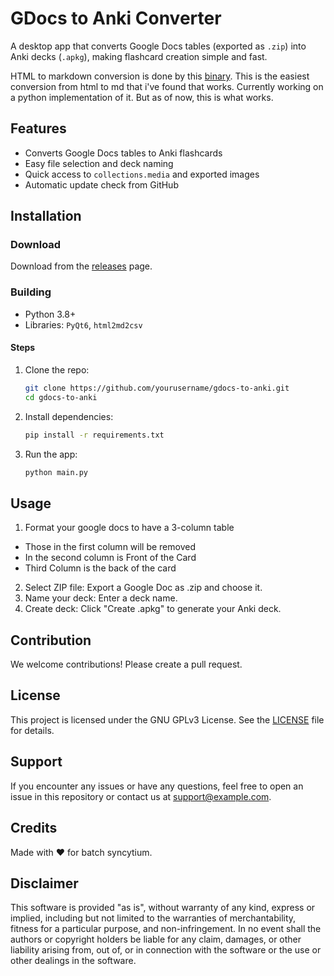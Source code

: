 # GDocs to Anki Converter

A desktop app that converts Google Docs tables (exported as `.zip`) into Anki decks (`.apkg`), making flashcard creation simple and fast.

HTML to markdown conversion is done by this [binary](https://github.com/JohannesKaufmann/html-to-markdown). This is the easiest conversion from html to md that i've found that works. Currently working on a python implementation of it. But as of now, this is what works.

## Features

- Converts Google Docs tables to Anki flashcards
- Easy file selection and deck naming
- Quick access to `collections.media` and exported images
- Automatic update check from GitHub

## Installation

### Download

Download from the [releases](/releases/latest) page.

### Building

- Python 3.8+
- Libraries: `PyQt6`, `html2md2csv`

#### Steps

1. Clone the repo:
   ```bash
   git clone https://github.com/yourusername/gdocs-to-anki.git
   cd gdocs-to-anki
   ```

2. Install dependencies:
   ```bash
   pip install -r requirements.txt
   ```
3. Run the app:
   ```bash
   python main.py
   ```

## Usage
1. Format your google docs to have a 3-column table
- Those in the first column will be removed
- In the second column is Front of the Card
- Third Column is the back of the card
2. Select ZIP file: Export a Google Doc as .zip and choose it.
2. Name your deck: Enter a deck name.
3. Create deck: Click "Create .apkg" to generate your Anki deck.

## Contribution
We welcome contributions! Please create a pull request.

## License
This project is licensed under the GNU GPLv3 License. See the [LICENSE](LICENSE) file for details.

## Support
If you encounter any issues or have any questions, feel free to open an issue in this repository or contact us at support@example.com.

## Credits
Made with ❤️ for batch syncytium.

## Disclaimer
This software is provided "as is", without warranty of any kind, express or implied, including but not limited to the warranties of merchantability, fitness for a particular purpose, and non-infringement. In no event shall the authors or copyright holders be liable for any claim, damages, or other liability arising from, out of, or in connection with the software or the use or other dealings in the software.